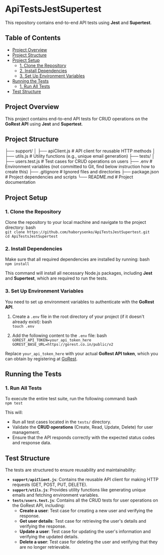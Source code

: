 # ApiTestsJestSupertest
This repository contains end-to-end API tests using **Jest** and **Supertest**.

## Table of Contents
- [Project Overview](#project-overview)
- [Project Structure](#project-structure)
- [Project Setup](#project-setup)
  - [1. Clone the Repository](#1-clone-the-reposiory)
  - [2. Install Dependencies](#2-install-dependencies)
  - [3. Set Up Environment Variables](#3-set-up-environment-variables)
- [Running the Tests](#running-the-tests)
  - [1. Run All Tests](#1-run-all-tests)
- [Test Structure](#test-structure)

## Project Overview
This project contains end-to-end API tests for CRUD operations on the **GoRest API** using **Jest** and **Supertest**.

## Project Structure
├── support/
│   ├── apiClient.js      # API client for reusable HTTP methods
│   ├── utils.js          # Utility functions (e.g., unique email generation)
├── tests/
│   ├── users.test.js     # Test cases for CRUD operations on users
├── .env                  # Environment variables (not committed to Git, find below instruction how to create this)
├── .gitignore            # Ignored files and directories
├── package.json          # Project dependencies and scripts
└── README.md             # Project documentation

## Project Setup
### 1. Clone the Repository

Clone the repository to your local machine and navigate to the project directory:
bash  
`git clone https://github.com/haborysenko/ApiTestsJestSupertest.git`  
`cd ApiTestsJestSupertest`

### 2. Install Dependencies
Make sure that all required dependencies are installed by running:
bash  
`npm install`

This command will install all necessary Node.js packages, including **Jest** and **Supertest**, which are required to run the tests.

### 3. Set Up Environment Variables
You need to set up environment variables to authenticate with the **GoRest API**.

1. Create a `.env` file in the root directory of your project (if it doesn't already exist):
bash  
`touch .env`

2. Add the following content to the `.env` file:
bash  
`GOREST_API_TOKEN=your_api_token_here`  
`GOREST_BASE_URL=https://gorest.co.in/public/v2`

Replace `your_api_token_here` with your actual **GoRest API token**, which you can obtain by registering at [GoRest](https://gorest.co.in).

## Running the Tests
### 1. Run All Tests
To execute the entire test suite, run the following command:
bash  
`npm test`

This will:
- Run all test cases located in the `tests/` directory.
- Validate the **CRUD operations** (Create, Read, Update, Delete) for user management.
- Ensure that the API responds correctly with the expected status codes and response data.

## Test Structure
The tests are structured to ensure reusability and maintainability:

- **`support/apiClient.js`**: Contains the reusable API client for making HTTP requests (GET, POST, PUT, DELETE).
- **`support/utils.js`**: Provides utility functions like generating unique emails and fetching environment variables.
- **`tests/users.test.js`**: Contains all the CRUD tests for user operations on the GoRest API, including:
  - **Create a user**: Test case for creating a new user and verifying the response.
  - **Get user details**: Test case for retrieving the user's details and verifying the response.
  - **Update a user**: Test case for updating the user's information and verifying the updated details.
  - **Delete a user**: Test case for deleting the user and verifying that they are no longer retrievable.

